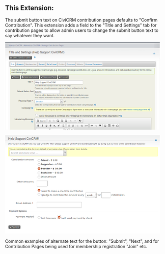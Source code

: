 This Extension:
--------------

The submit button text on CiviCRM contribution pages defaults to "Confirm Contribution". This extension adds a field to the "Title and Settings" tab for contribution pages to allow admin users to change the submit button text to say whatever they want.

![The setting added by the extension on the "Title and Settings tab for the contribution page"](img/settingForSubmitButtonText.png)

![Button on the Contribution Page with Text as Set on "Title and Settings tab"](img/buttonOnFrontEndForm.png)

Common examples of alternate text for the button: "Submit", "Next", and for Contribution Pages being used for membership registration "Join" etc.
